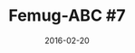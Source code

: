 ---
layout:     post
title:      "Femug-ABC #7"
date:       2016-02-20
summary:    Stack Nubank Javascript, Clojure e React
categories: frontend testes software
---